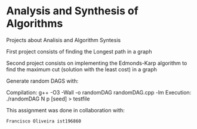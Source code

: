# Analysis and Synthesis of Algorithms
Projects about Analisis and Algorithm Syntesis

First project consists of finding the Longest path in a graph

Second project consists on implementing the Edmonds-Karp algorithm to find the maximum cut (solution with the least cost) in a graph

Generate random DAGS with:

Compilation: g++ -O3 -Wall -o randomDAG randomDAG.cpp -lm
Execution: ./randomDAG N p [seed] > testfile

This assignment was done in collaboration with:
```
Francisco Oliveira ist196860

```
